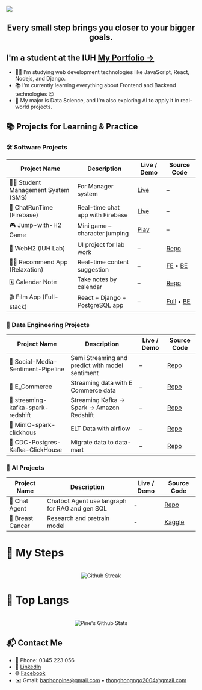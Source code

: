 <a align="center" href="https://github.com/ngohongthong"><img src="https://readme-typing-svg.herokuapp.com/?lines=Welcome%20to%20my%20Github!%20I'm%20Thong;Software%20AI%20%20vs%20Data%20Engineer;&font=Pacifico&center=true&size=40&width=800&height=80"></a>
<h2 align="center" >Every small step brings you closer to your bigger goals.</h2>


## I'm a student at the IUH [My Portfolio -> ](https://pine.id.vn/)
- 👨‍💻 I’m studying web development technologies like JavaScript, React, Nodejs, and Django.
- 📚 I’m currently learning everything about Frontend and Backend technologies 😍
- 🧠 My major is Data Science, and I'm also exploring AI to apply it in real-world projects.

## 📚 Projects for Learning & Practice

### 🛠️ Software Projects
| Project Name                         | Description                            | Live / Demo                                       | Source Code                                             |
|-------------------------------------|----------------------------------------|---------------------------------------------------|----------------------------------------------------------|
| 👨‍💻 Student Management System (SMS)   | For Manager system       | [Live](https://alberto.mom)         | –                                                        |
| 💬 ChatRunTime (Firebase)           | Real-time chat app with Firebase       | [Live](https://supercuifchat.vercel.app)         | –                                                        |
| 🎮 Jump-with-H2 Game                | Mini game – character jumping          | [Play](https://jump-with-h2.vercel.app)           | –                                                        |
| 🧪 WebH2 (IUH Lab)                  | UI project for lab work                | –                                                 | [Repo](https://github.com/KhanhNhat242/FrontendWebH2.2) |
| 🧘‍♂️ Recommend App (Relaxation)     | Real-time content suggestion           | –                                                 | [FE](https://github.com/ngohongthong/realTime-data-FE) • [BE](https://github.com/ngohongthong/realTime-data-BE) |
| 🗓️ Calendar Note                    | Take notes by calendar                 | –                                                 | [Repo](https://github.com/ngohongthong/calendar-note)   |
| 🎬 Film App (Full-stack)            | React + Django + PostgreSQL app        | –                                                 | [Full](https://github.com/ngohongthong/React-Django-Postgresql) • [BE](https://github.com/ngohongthong/React-Django-Posgrestql-BE) |

### 🧩 Data Engineering Projects
| Project Name                         | Description                            | Live / Demo                                       | Source Code                                             |
|-------------------------------------|----------------------------------------|---------------------------------------------------|----------------------------------------------------------|
| 🚀 Social-Media-Sentiment-Pipeline                  | Semi Streaming and predict with model sentiment                | –                                                 | [Repo](https://github.com/ngohongthong1832004/Social-Media-Sentiment-Pipeline) |
| 🧪 E_Commerce                  | Streaming data with E Commerce data                | –                                                 | [Repo](https://github.com/ngohongthong1832004/E_Commerce) |
| 🚀 streaming-kafka-spark-redshift                  | Streaming Kafka → Spark → Amazon Redshift                | –                                                 | [Repo](https://github.com/ngohongthong1832004/streaming-kafka-spark-redshift) |
| 🧪 MinIO-spark-clickhous                  | ELT Data with airflow                | –                                                 | [Repo](https://github.com/ngohongthong1832004/minio-spark-clickhouse) |
| 🚀 CDC-Postgres-Kafka-ClickHouse                  | Migrate data to data-mart                | –                                                 | [Repo](https://github.com/ngohongthong1832004/CDC-Postgres-Kafka-ClickHouse) |


### 🤖 AI Projects
| Project Name                         | Description                            | Live / Demo                                       | Source Code                                             |
|-------------------------------------|----------------------------------------|---------------------------------------------------|----------------------------------------------------------|
| 💬 Chat Agent           | Chatbot Agent use langraph for RAG and gen SQL       | -         | [Repo](https://github.com/ngohongthong1832004/chatbot-finacial-langgraph)                                                        |
| 🧪 Breast Cancer           | Research and pretrain model       | -         | [Kaggle](https://www.kaggle.com/code/bappine/dataset-ddms-breast-cancer-ung-th-dz)                                                        |




# :footprints: My Steps

<div align="center">
  </br>
    <img align="center" src="http://github-readme-streak-stats.herokuapp.com/?user=ngohongthong1832004&theme=neon-palenight" alt = "Github Streak" >
  </br>
</div>

# 📖 Top Langs
<div align="center">
  </br>
  <img align="center" src="https://github-readme-stats.vercel.app/api/top-langs/?username=ngohongthong1832004&theme=tokyonight&langs_count=6&layout=compact&hide=tsql,html,pug,css" alt="Pine's Github Stats">
  </br>
</div>

## 📬 Contact Me

- 📱 Phone: 0345 223 056  
- 💼 [LinkedIn](https://www.linkedin.com/in/ngo-thong-222138246/)  
- 🌐 [Facebook](https://www.facebook.com/thon.pine)  
- ✉️ Gmail: baphonpine@gmail.com • thonghongngo2004@gmail.com  




